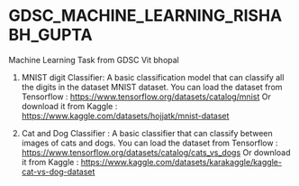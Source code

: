 # GDSC_MACHINE_LEARNING_RISHABH_GUPTA
Machine Learning Task from GDSC Vit bhopal

1. MNIST digit Classifier: A basic classification model that can classify
all the digits in the dataset MNIST dataset. You can load the dataset from
Tensorflow : https://www.tensorflow.org/datasets/catalog/mnist
Or download it from Kaggle : https://www.kaggle.com/datasets/hojjatk/mnist-dataset

2. Cat and Dog Classifier : A basic classifier that can classify between
images of cats and dogs. You can load the dataset from
Tensorflow : https://www.tensorflow.org/datasets/catalog/cats_vs_dogs 
Or download it from Kaggle : https://www.kaggle.com/datasets/karakaggle/kaggle-cat-vs-dog-dataset
